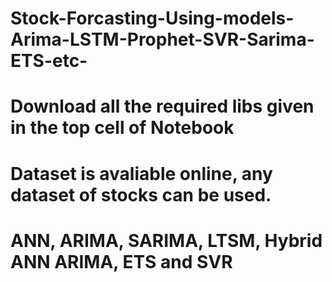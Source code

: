 # Stock-Forcasting-Using-models-Arima-LSTM-Prophet-SVR-Sarima-ETS-etc-
# Download all the required libs given in the top cell of Notebook
# Dataset is avaliable online, any dataset of stocks can be used.
# ANN, ARIMA, SARIMA, LTSM, Hybrid ANN ARIMA, ETS and SVR
